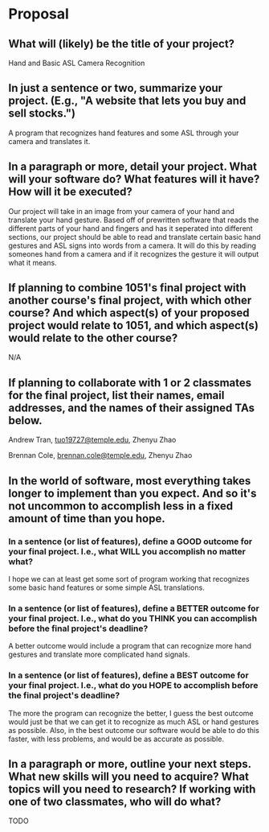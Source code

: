 # Proposal

## What will (likely) be the title of your project?

Hand and Basic ASL Camera Recognition 

## In just a sentence or two, summarize your project. (E.g., "A website that lets you buy and sell stocks.")

A program that recognizes hand features and some ASL through your camera and translates it.

## In a paragraph or more, detail your project. What will your software do? What features will it have? How will it be executed?

Our project will take in an image from your camera of your hand and translate your hand gesture. Based off of prewritten software that reads the different parts of your hand and fingers and has it seperated into different sections, our project should be able to read and translate certain basic hand gestures and ASL signs into words from a camera. It will do this by reading someones hand from a camera and if it recognizes the gesture it will output what it means.

## If planning to combine 1051's final project with another course's final project, with which other course? And which aspect(s) of your proposed project would relate to 1051, and which aspect(s) would relate to the other course?

N/A

## If planning to collaborate with 1 or 2 classmates for the final project, list their names, email addresses, and the names of their assigned TAs below.

Andrew Tran, tuo19727@temple.edu, Zhenyu Zhao

Brennan Cole, brennan.cole@temple.edu, Zhenyu Zhao

## In the world of software, most everything takes longer to implement than you expect. And so it's not uncommon to accomplish less in a fixed amount of time than you hope.

### In a sentence (or list of features), define a GOOD outcome for your final project. I.e., what WILL you accomplish no matter what?

I hope we can at least get some sort of program working that recognizes some basic hand features or some simple ASL translations.

### In a sentence (or list of features), define a BETTER outcome for your final project. I.e., what do you THINK you can accomplish before the final project's deadline?

A better outcome would include a program that can recognize more hand gestures and translate more complicated hand signals.

### In a sentence (or list of features), define a BEST outcome for your final project. I.e., what do you HOPE to accomplish before the final project's deadline?

The more the program can recognize the better, I guess the best outcome would just be that we can get it to recognize as much ASL  or hand gestures as possible. Also, in the best outcome our software would be able to do this faster, with less problems, and would be as accurate as possible.

## In a paragraph or more, outline your next steps. What new skills will you need to acquire? What topics will you need to research? If working with one of two classmates, who will do what?

TODO
